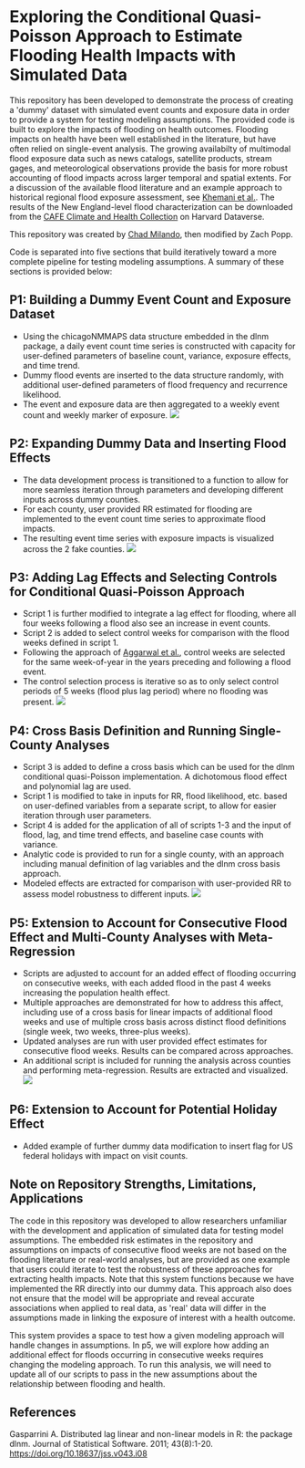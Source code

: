 # Exploring the Conditional Quasi-Poisson Approach to Estimate Flooding Health Impacts with Simulated Data
This repository has been developed to demonstrate the process of creating a 'dummy' dataset with simulated event counts and exposure data in order to provide a system for testing modeling assumptions. The provided code is built to explore the impacts of flooding on health outcomes. Flooding impacts on health have been well established in the literature, but have often relied on single-event analysis. The growing availabilty of multimodal flood exposure data such as news catalogs, satellite products, stream gages, and meteorological observations provide the basis for more robust accounting of flood impacts across larger temporal and spatial extents. For a discussion of the available flood literature and an example approach to historical regional flood exposure assessment, see [Khemani et al.](https://iopscience.iop.org/article/10.1088/2752-5309/adedac/meta). The results of the New England-level flood characterization can be downloaded from the [CAFE Climate and Health Collection](https://dataverse.harvard.edu/dataset.xhtml?persistentId=doi:10.7910/DVN/UAYKSU) on Harvard Dataverse. 

This repository was created by [Chad Milando](https://github.com/cmilando/ACRES_flood), then modified by Zach Popp.

Code is separated into five sections that build iteratively toward a more complete pipeline for testing modeling assumptions. A summary of these sections is provided below:

## P1: Building a Dummy Event Count and Exposure Dataset
- Using the chicagoNMMAPS data structure embedded in the dlnm package, a daily event count time series is constructed with capacity for user-defined parameters of baseline count, variance, exposure effects, and time trend.
- Dummy flood events are inserted to the data structure randomly, with additional user-defined parameters of flood frequency and recurrence likelihood.
- The event and exposure data are then aggregated to a weekly event count and weekly marker of exposure.
![](./img/df_weekly_p1.png)

## P2: Expanding Dummy Data and Inserting Flood Effects
- The data development process is transitioned to a function to allow for more seamless iteration through parameters and developing different inputs across dummy counties.
- For each county, user provided RR estimated for flooding are implemented to the event count time series to approximate flood impacts.
- The resulting event time series with exposure impacts is visualized across the 2 fake counties.
![](./img/case_sum_series_flood_p2.png)

## P3: Adding Lag Effects and Selecting Controls for Conditional Quasi-Poisson Approach
- Script 1 is further modified to integrate a lag effect for flooding, where all four weeks following a flood also see an increase in event counts.
- Script 2 is added to select control weeks for comparison with the flood weeks defined in script 1.
- Following the approach of [Aggarwal et al.](https://arxiv.org/abs/2309.13142), control weeks are selected for the same week-of-year in the years preceding and following a flood event.
- The control selection process is iterative so as to only select control periods of 5 weeks (flood plus lag period) where no flooding was present.
![](./img/case_control_series_p3.png)

## P4: Cross Basis Definition and Running Single-County Analyses
-  Script 3 is added to define a cross basis which can be used for the dlnm conditional quasi-Poisson implementation. A dichotomous flood effect and polynomial lag are used.
-  Script 1 is modified to take in inputs for RR, flood likelihood, etc. based on user-defined variables from a separate script, to allow for easier iteration through user parameters.
-  Script 4 is added for the application of all of scripts 1-3 and the input of flood, lag, and time trend effects, and baseline case counts with variance.
-  Analytic code is provided to run for a single county, with an approach including manual definition of lag variables and the dlnm cross basis approach.
-  Modeled effects are extracted for comparison with user-provided RR to assess model robustness to different inputs.
![](./img/results_p4.png)

## P5: Extension to Account for Consecutive Flood Effect and Multi-County Analyses with Meta-Regression
- Scripts are adjusted to account for an added effect of flooding occurring on consecutive weeks, with each added flood in the past 4 weeks increasing the population health effect.
- Multiple approaches are demonstrated for how to address this affect, including use of a cross basis for linear impacts of additional flood weeks and use of multiple cross basis across distinct flood definitions (single week, two weeks, three-plus weeks).
- Updated analyses are run with user provided effect estimates for consecutive flood weeks. Results can be compared across approaches.
- An additional script is included for running the analysis across counties and performing meta-regression. Results are extracted and visualized.
![](./img/results_nflood_p5.png)

## P6: Extension to Account for Potential Holiday Effect
- Added example of further dummy data modification to insert flag for US federal holidays with impact on visit counts. 

## Note on Repository Strengths, Limitations, Applications
The code in this repository was developed to allow researchers unfamiliar with the development and application of simulated data for testing model assumptions. The embedded risk estimates in the repository and assumptions on impacts of consecutive flood weeks are not based on the flooding literature or real-world analyses, but are provided as one example that users could iterate to test the robustness of these approaches for extracting health impacts. Note that this system  functions because we have implemented the RR directly into our dummy data. This approach also does not ensure that the model will be appropriate and reveal accurate associations when applied to real data, as 'real' data will differ in the assumptions made in linking the exposure of interest with a health outcome. 

This system provides a space to test how a given modeling approach will handle changes in assumptions. In p5, we will explore how adding an additional effect for floods occurring in consecutive weeks requires changing the modeling approach. To run this analysis, we will need to update all of our scripts to pass in the new assumptions about the relationship between flooding and health. 

## References
Gasparrini A. Distributed lag linear and non-linear models in R: the package dlnm. Journal of
  Statistical Software. 2011; 43(8):1-20. https://doi.org/10.18637/jss.v043.i08
